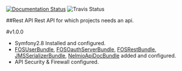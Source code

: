 [![Documentation Status](https://readthedocs.org/projects/symfony2-rest/badge/?version=latest)](http://symfony2-rest.readthedocs.io/en/latest/?badge=latest) ![Travis Status](https://travis-ci.org/mertoksuz/symfony2-rest.svg?branch=master)

##Rest API
Rest API for which projects needs an api.

#v1.0.0

  - Symfony2.8 Installed and configured.
  - [FOSUserBundle](https://github.com/FriendsOfSymfony/FOSUserBundle), [FOSOauthServerBundle](https://github.com/FriendsOfSymfony/FOSOAuthServerBundle), [FOSRestBundle](https://github.com/FriendsOfSymfony/FOSRestBundle), [JMSSerializerBundle](https://github.com/schmittjoh/JMSSerializerBundle), [NelmioApiDocBundle](https://github.com/nelmio/NelmioApiDocBundle) added and configured.
  - API Security & Firewall configured.

